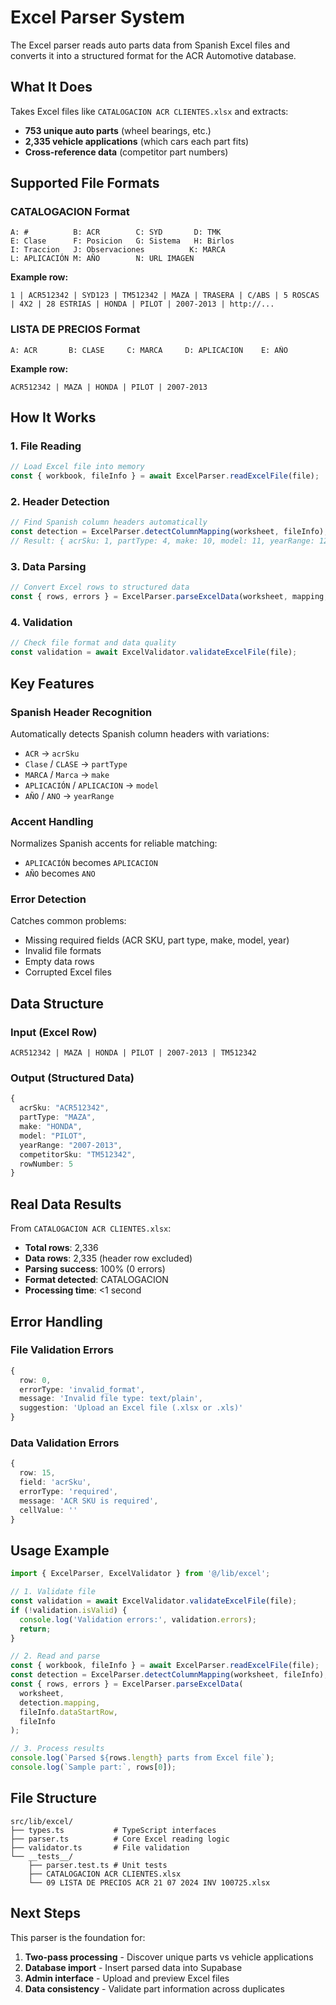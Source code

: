 # Excel Parser System

The Excel parser reads auto parts data from Spanish Excel files and converts it into a structured format for the ACR Automotive database.

## What It Does

Takes Excel files like `CATALOGACION ACR CLIENTES.xlsx` and extracts:
- **753 unique auto parts** (wheel bearings, etc.)
- **2,335 vehicle applications** (which cars each part fits)
- **Cross-reference data** (competitor part numbers)

## Supported File Formats

### CATALOGACION Format
```
A: #          B: ACR        C: SYD       D: TMK
E: Clase      F: Posicion   G: Sistema   H: Birlos
I: Traccion   J: Observaciones          K: MARCA
L: APLICACIÓN M: AÑO        N: URL IMAGEN
```

**Example row:**
```
1 | ACR512342 | SYD123 | TM512342 | MAZA | TRASERA | C/ABS | 5 ROSCAS | 4X2 | 28 ESTRIAS | HONDA | PILOT | 2007-2013 | http://...
```

### LISTA DE PRECIOS Format
```
A: ACR       B: CLASE     C: MARCA     D: APLICACION    E: AÑO
```

**Example row:**
```
ACR512342 | MAZA | HONDA | PILOT | 2007-2013
```

## How It Works

### 1. File Reading
```typescript
// Load Excel file into memory
const { workbook, fileInfo } = await ExcelParser.readExcelFile(file);
```

### 2. Header Detection
```typescript
// Find Spanish column headers automatically
const detection = ExcelParser.detectColumnMapping(worksheet, fileInfo);
// Result: { acrSku: 1, partType: 4, make: 10, model: 11, yearRange: 12 }
```

### 3. Data Parsing
```typescript
// Convert Excel rows to structured data
const { rows, errors } = ExcelParser.parseExcelData(worksheet, mapping, startRow, fileInfo);
```

### 4. Validation
```typescript
// Check file format and data quality
const validation = await ExcelValidator.validateExcelFile(file);
```

## Key Features

### Spanish Header Recognition
Automatically detects Spanish column headers with variations:
- `ACR` → `acrSku`
- `Clase` / `CLASE` → `partType`
- `MARCA` / `Marca` → `make`
- `APLICACIÓN` / `APLICACION` → `model`
- `AÑO` / `ANO` → `yearRange`

### Accent Handling
Normalizes Spanish accents for reliable matching:
- `APLICACIÓN` becomes `APLICACION`
- `AÑO` becomes `ANO`

### Error Detection
Catches common problems:
- Missing required fields (ACR SKU, part type, make, model, year)
- Invalid file formats
- Empty data rows
- Corrupted Excel files

## Data Structure

### Input (Excel Row)
```
ACR512342 | MAZA | HONDA | PILOT | 2007-2013 | TM512342
```

### Output (Structured Data)
```typescript
{
  acrSku: "ACR512342",
  partType: "MAZA",
  make: "HONDA", 
  model: "PILOT",
  yearRange: "2007-2013",
  competitorSku: "TM512342",
  rowNumber: 5
}
```

## Real Data Results

From `CATALOGACION ACR CLIENTES.xlsx`:
- **Total rows**: 2,336
- **Data rows**: 2,335 (header row excluded)
- **Parsing success**: 100% (0 errors)
- **Format detected**: CATALOGACION
- **Processing time**: <1 second

## Error Handling

### File Validation Errors
```typescript
{
  row: 0,
  errorType: 'invalid_format',
  message: 'Invalid file type: text/plain',
  suggestion: 'Upload an Excel file (.xlsx or .xls)'
}
```

### Data Validation Errors
```typescript
{
  row: 15,
  field: 'acrSku',
  errorType: 'required',
  message: 'ACR SKU is required',
  cellValue: ''
}
```

## Usage Example

```typescript
import { ExcelParser, ExcelValidator } from '@/lib/excel';

// 1. Validate file
const validation = await ExcelValidator.validateExcelFile(file);
if (!validation.isValid) {
  console.log('Validation errors:', validation.errors);
  return;
}

// 2. Read and parse
const { workbook, fileInfo } = await ExcelParser.readExcelFile(file);
const detection = ExcelParser.detectColumnMapping(worksheet, fileInfo);
const { rows, errors } = ExcelParser.parseExcelData(
  worksheet, 
  detection.mapping, 
  fileInfo.dataStartRow, 
  fileInfo
);

// 3. Process results
console.log(`Parsed ${rows.length} parts from Excel file`);
console.log(`Sample part:`, rows[0]);
```

## File Structure

```
src/lib/excel/
├── types.ts           # TypeScript interfaces
├── parser.ts          # Core Excel reading logic
├── validator.ts       # File validation
└── __tests__/
    ├── parser.test.ts # Unit tests
    ├── CATALOGACION ACR CLIENTES.xlsx
    └── 09 LISTA DE PRECIOS ACR 21 07 2024 INV 100725.xlsx
```

## Next Steps

This parser is the foundation for:
1. **Two-pass processing** - Discover unique parts vs vehicle applications
2. **Database import** - Insert parsed data into Supabase
3. **Admin interface** - Upload and preview Excel files
4. **Data consistency** - Validate part information across duplicates